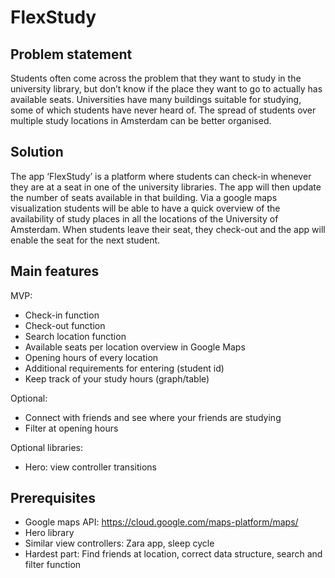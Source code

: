 # FlexStudy

## Problem statement
Students often come across the problem that they want to study in the university library, but don’t know if the place they want to go 
to actually has available seats. Universities have many buildings suitable for studying, some of which students have never heard of. The spread of students over multiple study locations in Amsterdam can be better organised.

## Solution
The app ‘FlexStudy’ is a platform where students can check-in whenever they are at a seat in one of the university libraries.
The app will then update the number of seats available in that building. Via a google maps visualization students will be able to have 
a quick overview of the availability of study places in all the locations of the University of Amsterdam. When students leave their seat,
they check-out and the app will enable the seat for the next student. 

## Main features
MVP:
- Check-in function
- Check-out function
- Search location function
- Available seats per location overview in Google Maps
- Opening hours of every location
- Additional requirements for entering (student id)
- Keep track of your study hours (graph/table) 

Optional:
- Connect with friends and see where your friends are studying
- Filter at opening hours

Optional libraries:
- Hero: view controller transitions

## Prerequisites
- Google maps API: https://cloud.google.com/maps-platform/maps/
- Hero library
- Similar view controllers: Zara app, sleep cycle
- Hardest part: Find friends at location, correct data structure, search and filter function


